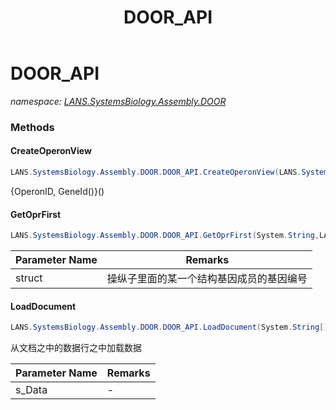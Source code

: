 ﻿---
title: DOOR_API
---

# DOOR_API
_namespace: [LANS.SystemsBiology.Assembly.DOOR](N-LANS.SystemsBiology.Assembly.DOOR.html)_





### Methods

#### CreateOperonView
```csharp
LANS.SystemsBiology.Assembly.DOOR.DOOR_API.CreateOperonView(LANS.SystemsBiology.Assembly.DOOR.DOOR)
```
{OperonID, GeneId()}()

#### GetOprFirst
```csharp
LANS.SystemsBiology.Assembly.DOOR.DOOR_API.GetOprFirst(System.String,LANS.SystemsBiology.Assembly.DOOR.DOOR)
```


|Parameter Name|Remarks|
|--------------|-------|
|struct|操纵子里面的某一个结构基因成员的基因编号|


#### LoadDocument
```csharp
LANS.SystemsBiology.Assembly.DOOR.DOOR_API.LoadDocument(System.String[],System.String)
```
从文档之中的数据行之中加载数据

|Parameter Name|Remarks|
|--------------|-------|
|s_Data|-|



